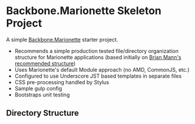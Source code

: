 # Backbone.Marionette Skeleton Project

A simple [Backbone.Marionette](http://marionettejs.com) starter project.

- Recommends a simple production tested file/directory organization structure for Marionette applications (based initially on [Brian Mann's recommended structure](https://github.com/mrichard/generator-marionette/issues/37))
- Uses Marionette's default Module approach (no AMD, CommonJS, etc.)
- Configured to use Underscore JST based templates in separate files
- CSS pre-processing handled by Stylus
- Sample gulp config
- Bootstraps unit testing

## Directory Structure
